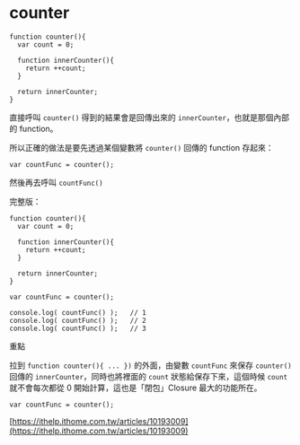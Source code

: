 # counter



```text
function counter(){
  var count = 0;

  function innerCounter(){
    return ++count;
  }

  return innerCounter;
}
```

直接呼叫 `counter()` 得到的結果會是回傳出來的 `innerCounter`，也就是那個內部的 function。

所以正確的做法是要先透過某個變數將 `counter()` 回傳的 function 存起來：

```text
var countFunc = counter();
```

然後再去呼叫 `countFunc()`

完整版：

```text
function counter(){
  var count = 0;

  function innerCounter(){
    return ++count;
  }

  return innerCounter;
}

var countFunc = counter();

console.log( countFunc() );   // 1
console.log( countFunc() );   // 2
console.log( countFunc() );   // 3
```

重點

拉到 `function counter(){ ... })` 的外面，由變數 `countFunc` 來保存 `counter()` 回傳的 `innerCounter`，同時也將裡面的 `count` 狀態給保存下來，這個時候 `count` 就不會每次都從 0 開始計算，這也是「閉包」Closure 最大的功能所在。

```text
var countFunc = counter();
```

[https://ithelp.ithome.com.tw/articles/10193009](https://ithelp.ithome.com.tw/articles/10193009)

